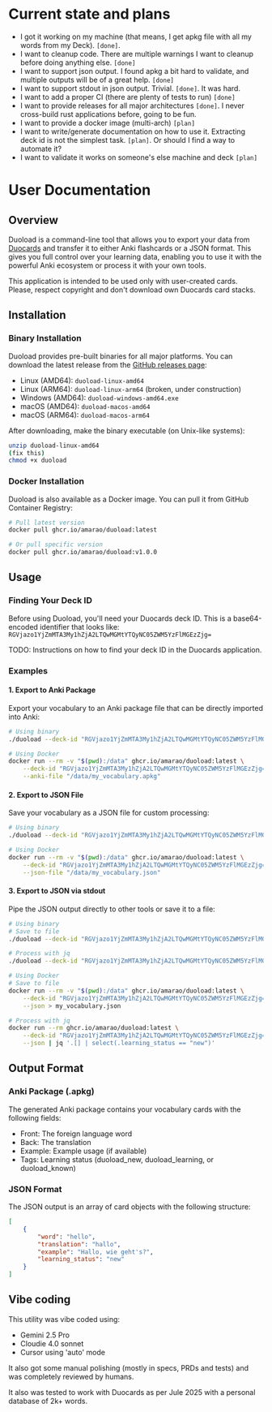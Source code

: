# Current state and plans


* I got it working on my machine (that means, I get apkg file with all my words from my Deck). `[done]`.
* I want to cleanup code. There are multiple warnings I want to cleanup before doing anything else. `[done]`
* I want to support json output. I found apkg a bit hard to validate, and multiple outputs will be of a great help. `[done]`
* I want to support stdout in json output. Trivial. `[done]`. It was hard.
* I want to add a proper CI (there are plenty of tests to run) `[done]`
* I want to provide releases for all major architectures `[done]`. I never cross-build rust applications before, going to be fun.
* I want to provide a docker image (multi-arch) `[plan]`
* I want to write/generate documentation on how to use it. Extracting deck id is not the simplest task. `[plan]`. Or should I find a way to automate it?
* I want to validate it works on someone's else machine and deck `[plan]`

# User Documentation

## Overview

Duoload is a command-line tool that allows you to export your data from [Duocards](https://duocards.com/) and transfer it to either Anki flashcards or a JSON format. This gives you full control over your learning data, enabling you to use it with the powerful Anki ecosystem or process it with your own tools.

This application is intended to be used only with user-created cards. Please, respect copyright and don't download own Duocards card stacks.

## Installation

### Binary Installation

Duoload provides pre-built binaries for all major platforms. You can download the latest release from the [GitHub releases page](https://github.com/amarao/duoload/releases):

* Linux (AMD64): `duoload-linux-amd64`
* Linux (ARM64): `duoload-linux-arm64` (broken, under construction)
* Windows (AMD64): `duoload-windows-amd64.exe`
* macOS (AMD64): `duoload-macos-amd64`
* macOS (ARM64): `duoload-macos-arm64`

After downloading, make the binary executable (on Unix-like systems):
```bash
unzip duoload-linux-amd64
(fix this)
chmod +x duoload
```

### Docker Installation

Duoload is also available as a Docker image. You can pull it from GitHub Container Registry:

```bash
# Pull latest version
docker pull ghcr.io/amarao/duoload:latest

# Or pull specific version
docker pull ghcr.io/amarao/duoload:v1.0.0
```

## Usage

### Finding Your Deck ID

Before using Duoload, you'll need your Duocards deck ID. This is a base64-encoded identifier that looks like: `RGVjazo1YjZmMTA3My1hZjA2LTQwMGMtYTQyNC05ZWM5YzFlMGEzZjg=`

TODO: Instructions on how to find your deck ID in the Duocards application.

### Examples

#### 1. Export to Anki Package

Export your vocabulary to an Anki package file that can be directly imported into Anki:

```bash
# Using binary
./duoload --deck-id "RGVjazo1YjZmMTA3My1hZjA2LTQwMGMtYTQyNC05ZWM5YzFlMGEzZjg=" --anki-file "my_vocabulary.apkg"

# Using Docker
docker run --rm -v "$(pwd):/data" ghcr.io/amarao/duoload:latest \
    --deck-id "RGVjazo1YjZmMTA3My1hZjA2LTQwMGMtYTQyNC05ZWM5YzFlMGEzZjg=" \
    --anki-file "/data/my_vocabulary.apkg"
```

#### 2. Export to JSON File

Save your vocabulary as a JSON file for custom processing:

```bash
# Using binary
./duoload --deck-id "RGVjazo1YjZmMTA3My1hZjA2LTQwMGMtYTQyNC05ZWM5YzFlMGEzZjg=" --json-file "my_vocabulary.json"

# Using Docker
docker run --rm -v "$(pwd):/data" ghcr.io/amarao/duoload:latest \
    --deck-id "RGVjazo1YjZmMTA3My1hZjA2LTQwMGMtYTQyNC05ZWM5YzFlMGEzZjg=" \
    --json-file "/data/my_vocabulary.json"
```

#### 3. Export to JSON via stdout

Pipe the JSON output directly to other tools or save it to a file:

```bash
# Using binary
# Save to file
./duoload --deck-id "RGVjazo1YjZmMTA3My1hZjA2LTQwMGMtYTQyNC05ZWM5YzFlMGEzZjg=" --json > my_vocabulary.json

# Process with jq
./duoload --deck-id "RGVjazo1YjZmMTA3My1hZjA2LTQwMGMtYTQyNC05ZWM5YzFlMGEzZjg=" --json | jq '.[] | select(.learning_status == "new")'

# Using Docker
# Save to file
docker run --rm -v "$(pwd):/data" ghcr.io/amarao/duoload:latest \
    --deck-id "RGVjazo1YjZmMTA3My1hZjA2LTQwMGMtYTQyNC05ZWM5YzFlMGEzZjg=" \
    --json > my_vocabulary.json

# Process with jq
docker run --rm ghcr.io/amarao/duoload:latest \
    --deck-id "RGVjazo1YjZmMTA3My1hZjA2LTQwMGMtYTQyNC05ZWM5YzFlMGEzZjg=" \
    --json | jq '.[] | select(.learning_status == "new")'
```

## Output Format

### Anki Package (.apkg)
The generated Anki package contains your vocabulary cards with the following fields:
- Front: The foreign language word
- Back: The translation
- Example: Example usage (if available)
- Tags: Learning status (duoload_new, duoload_learning, or duoload_known)

### JSON Format
The JSON output is an array of card objects with the following structure:
```json
[
    {
        "word": "hello",
        "translation": "hallo",
        "example": "Hallo, wie geht's?",
        "learning_status": "new"
    }
]
```


## Vibe coding

This utility was vibe coded using:

* Gemini 2.5 Pro
* Cloudie 4.0 sonnet
* Cursor using 'auto' mode

It also got some manual polishing (mostly in specs, PRDs and tests) and was completely reviewed by humans.

It also was tested to work with Duocards as per Jule 2025 with a personal database of 2k+ words.
